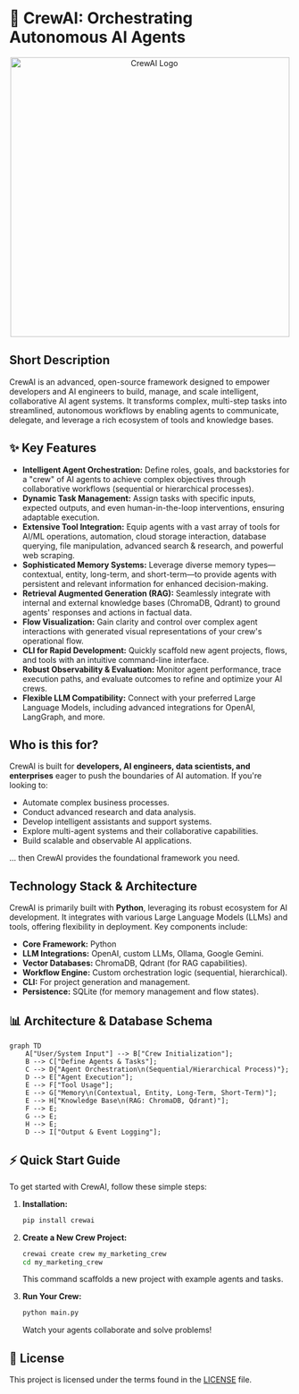# 🚀 CrewAI: Orchestrating Autonomous AI Agents

<p align="center"><img src="./docs/images/crewai_logo.png" alt="CrewAI Logo" width="500"></p>

## Short Description
CrewAI is an advanced, open-source framework designed to empower developers and AI engineers to build, manage, and scale intelligent, collaborative AI agent systems. It transforms complex, multi-step tasks into streamlined, autonomous workflows by enabling agents to communicate, delegate, and leverage a rich ecosystem of tools and knowledge bases.

## ✨ Key Features
*   **Intelligent Agent Orchestration:** Define roles, goals, and backstories for a "crew" of AI agents to achieve complex objectives through collaborative workflows (sequential or hierarchical processes).
*   **Dynamic Task Management:** Assign tasks with specific inputs, expected outputs, and even human-in-the-loop interventions, ensuring adaptable execution.
*   **Extensive Tool Integration:** Equip agents with a vast array of tools for AI/ML operations, automation, cloud storage interaction, database querying, file manipulation, advanced search & research, and powerful web scraping.
*   **Sophisticated Memory Systems:** Leverage diverse memory types—contextual, entity, long-term, and short-term—to provide agents with persistent and relevant information for enhanced decision-making.
*   **Retrieval Augmented Generation (RAG):** Seamlessly integrate with internal and external knowledge bases (ChromaDB, Qdrant) to ground agents' responses and actions in factual data.
*   **Flow Visualization:** Gain clarity and control over complex agent interactions with generated visual representations of your crew's operational flow.
*   **CLI for Rapid Development:** Quickly scaffold new agent projects, flows, and tools with an intuitive command-line interface.
*   **Robust Observability & Evaluation:** Monitor agent performance, trace execution paths, and evaluate outcomes to refine and optimize your AI crews.
*   **Flexible LLM Compatibility:** Connect with your preferred Large Language Models, including advanced integrations for OpenAI, LangGraph, and more.

## Who is this for?
CrewAI is built for **developers, AI engineers, data scientists, and enterprises** eager to push the boundaries of AI automation. If you're looking to:
*   Automate complex business processes.
*   Conduct advanced research and data analysis.
*   Develop intelligent assistants and support systems.
*   Explore multi-agent systems and their collaborative capabilities.
*   Build scalable and observable AI applications.

... then CrewAI provides the foundational framework you need.

## Technology Stack & Architecture
CrewAI is primarily built with **Python**, leveraging its robust ecosystem for AI development. It integrates with various Large Language Models (LLMs) and tools, offering flexibility in deployment.
Key components include:
*   **Core Framework:** Python
*   **LLM Integrations:** OpenAI, custom LLMs, Ollama, Google Gemini.
*   **Vector Databases:** ChromaDB, Qdrant (for RAG capabilities).
*   **Workflow Engine:** Custom orchestration logic (sequential, hierarchical).
*   **CLI:** For project generation and management.
*   **Persistence:** SQLite (for memory management and flow states).

## 📊 Architecture & Database Schema

```mermaid
graph TD
    A["User/System Input"] --> B["Crew Initialization"];
    B --> C["Define Agents & Tasks"];
    C --> D{"Agent Orchestration\n(Sequential/Hierarchical Process)"};
    D --> E["Agent Execution"];
    E --> F["Tool Usage"];
    E --> G["Memory\n(Contextual, Entity, Long-Term, Short-Term)"];
    E --> H["Knowledge Base\n(RAG: ChromaDB, Qdrant)"];
    F --> E;
    G --> E;
    H --> E;
    D --> I["Output & Event Logging"];
```

## ⚡ Quick Start Guide

To get started with CrewAI, follow these simple steps:

1.  **Installation:**
    ```bash
    pip install crewai
    ```

2.  **Create a New Crew Project:**
    ```bash
    crewai create crew my_marketing_crew
    cd my_marketing_crew
    ```
    This command scaffolds a new project with example agents and tasks.

3.  **Run Your Crew:**
    ```bash
    python main.py
    ```
    Watch your agents collaborate and solve problems!

## 📜 License
This project is licensed under the terms found in the [LICENSE](LICENSE) file.
